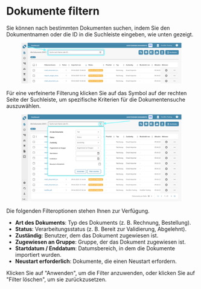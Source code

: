 # Dokumente filtern

Sie können nach bestimmten Dokumenten suchen, indem Sie den Dokumentnamen oder die ID in die Suchleiste eingeben, wie unten gezeigt.

<figure><img src="../../.gitbook/assets/FilteringDocs_1_de.png" alt=""><figcaption></figcaption></figure>

Für eine verfeinerte Filterung klicken Sie auf das Symbol auf der rechten Seite der Suchleiste, um spezifische Kriterien für die Dokumentensuche auszuwählen.

<figure><img src="../../.gitbook/assets/FilteringDocs_2_de.png" alt=""><figcaption></figcaption></figure>

Die folgenden Filteroptionen stehen Ihnen zur Verfügung.

* **Art des Dokuments**: Typ des Dokuments (z. B. Rechnung, Bestellung).
* **Status**: Verarbeitungsstatus (z. B. Bereit zur Validierung, Abgelehnt).
* **Zuständig**: Benutzer, dem das Dokument zugewiesen ist.
* **Zugewiesen an Gruppe**: Gruppe, der das Dokument zugewiesen ist.
* **Startdatum / Enddatum**: Datumsbereich, in dem die Dokumente importiert wurden.
* **Neustart erforderlich**: Dokumente, die einen Neustart erfordern.

Klicken Sie auf "Anwenden", um die Filter anzuwenden, oder klicken Sie auf "Filter löschen", um sie zurückzusetzen.
